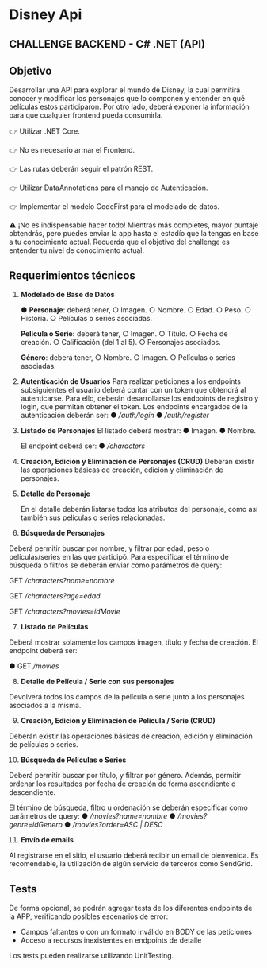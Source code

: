 # Disney Api

## CHALLENGE BACKEND - C# .NET (API)

## Objetivo

Desarrollar una API para explorar el mundo de Disney, la cual permitirá conocer y modificar los
personajes que lo componen y entender en qué películas estos participaron. Por otro lado, deberá
exponer la información para que cualquier frontend pueda consumirla.

👉 Utilizar .NET Core.

👉 No es necesario armar el Frontend.

👉 Las rutas deberán seguir el patrón REST.

👉 Utilizar DataAnnotations para el manejo de Autenticación.

👉 Implementar el modelo CodeFirst para el modelado de datos.

⚠️ ¡No es indispensable hacer todo!
Mientras más completes, mayor puntaje obtendrás, pero puedes enviar la app hasta el estadío que la tengas en base a tu conocimiento actual. Recuerda que el objetivo del challenge es entender tu nivel de conocimiento actual.

## Requerimientos técnicos

1. **Modelado de Base de Datos**
   
   ● **Personaje**: deberá tener,
   ○ Imagen.
   ○ Nombre.
   ○ Edad.
   ○ Peso.
   ○ Historia.
   ○ Películas o series asociadas.
   
   **Película o Serie:** deberá tener,
    ○ Imagen.
    ○ Título.
    ○ Fecha de creación.
    ○ Calificación (del 1 al 5).
    ○ Personajes asociados.
    
   **Género**: deberá tener,
    ○ Nombre.
    ○ Imagen.
    ○ Películas o series asociadas.


2. **Autenticación de Usuarios**
   Para realizar peticiones a los endpoints subsiguientes el usuario deberá contar con un token que obtendrá al autenticarse. Para ello, deberán desarrollarse los endpoints de registro y login, que permitan obtener el token.
   Los endpoints encargados de la autenticación deberán ser:
   ●    */auth/login*
   ●    */auth/register*


3. **Listado de Personajes**
   El listado deberá mostrar:
   ● Imagen.
   ● Nombre.

    El endpoint deberá ser:
    ●    */characters*


4. **Creación, Edición y Eliminación de Personajes (CRUD)**
   Deberán existir las operaciones básicas de creación, edición y eliminación de personajes.


5. **Detalle de Personaje**

    En el detalle deberán listarse todos los atributos del personaje, como así también sus películas o series relacionadas.


6. **Búsqueda de Personajes**
   
Deberá permitir buscar por nombre, y filtrar por edad, peso o películas/series en las que participó.
   Para especificar el término de búsqueda o filtros se deberán enviar como parámetros de query:
   
GET */characters?name=nombre*
   
GET */characters?age=edad*
   
GET */characters?movies=idMovie*


7. **Listado de Películas**
   
Deberá mostrar solamente los campos imagen, título y fecha de creación.
   El endpoint deberá ser:
   
   ● GET */movies*


8. **Detalle de Película / Serie con sus personajes**
   
Devolverá todos los campos de la película o serie junto a los personajes asociados a la misma.

9. **Creación, Edición y Eliminación de Película / Serie (CRUD)**
   
Deberán existir las operaciones básicas de creación, edición y eliminación de películas o series.

10. **Búsqueda de Películas o Series**
   
Deberá permitir buscar por título, y filtrar por género. Además, permitir ordenar los resultados por fecha de creación de forma ascendiente o descendiente.

El término de búsqueda, filtro u ordenación se deberán especificar como parámetros de query:
●      */movies?name=nombre*
●      */movies?genre=idGenero*
●      */movies?order=ASC | DESC*

11. **Envío de emails**
   
Al registrarse en el sitio, el usuario deberá recibir un email de bienvenida. Es recomendable, la
   utilización de algún servicio de terceros como SendGrid.

## Tests

De forma opcional, se podrán agregar tests de los diferentes endpoints de la APP, verificando
posibles escenarios de error:

- Campos faltantes o con un formato inválido en BODY de las peticiones
- Acceso a recursos inexistentes en endpoints de detalle

Los tests pueden realizarse utilizando UnitTesting.